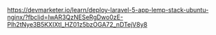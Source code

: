 https://devmarketer.io/learn/deploy-laravel-5-app-lemp-stack-ubuntu-nginx/?fbclid=IwAR3QzNESeRgDwo0zE-Plh2tNye3B5KXIXtI_HZ01z5bzOGA72_nDTejV8y8
